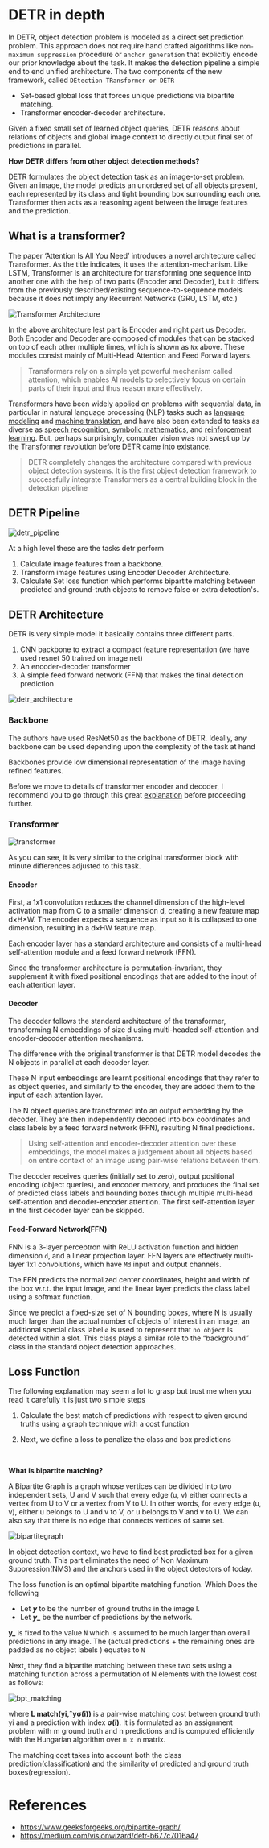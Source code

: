 <!-- # All About Detr

DETR stands for DEtection TRansformer, is a end to end object detection and segmentation model by FAIR.

Q: We take the encoded image (dxH/32xW/32) and send it to Multi-Head Attention?

A: We Pass out image input image to backbone (example ResNet50) which gives us features this features is then passed on to transformer which gives us this hidden state that is (d, h/32, w/32)

Q: We do something here to generate NxMxH/32xW/32 maps?

A: We apply Einstein summation convention, to convert `bqnc,bnchw->bqnhw`
    
    torch.einsum("bqnc,bnchw->bqnhw", qh * self.normalize_fact, kh)

Q: Then we concatenate these maps with Res5 Block

A: These features are comming from backbone feature layers.


References: 

* https://github.com/waspinator/pycococreator -->


# DETR in depth

In DETR, object detection problem is modeled as a direct set prediction problem. This approach does not require hand crafted algorithms like `non-maximum suppression` procedure or `anchor generation` that explicitly encode our prior knowledge about the task. It makes the detection pipeline a simple end to end unified architecture. The two components of the new framework, called `DEtection TRansformer or DETR`

* Set-based global loss that forces unique predictions via bipartite matching.
* Transformer encoder-decoder architecture.

Given a fixed small set of learned object queries, DETR reasons about relations of  objects and global image context to directly output final set of predictions in parallel.


**How DETR differs from other object detection methods?**

DETR formulates the object detection task as an image-to-set problem. Given an image, the model predicts an unordered set of all objects present, each represented by its class and tight bounding box surrounding each one. Transformer then acts as a reasoning agent between the image features and the prediction.

## What is a transformer?

The paper ‘Attention Is All You Need’ introduces a novel architecture called Transformer. As the title indicates, it uses the attention-mechanism. Like LSTM, Transformer is an architecture for transforming one sequence into another one with the help of two parts (Encoder and Decoder), but it differs from the previously described/existing sequence-to-sequence models because it does not imply any Recurrent Networks (GRU, LSTM, etc.)

![Transformer Architecture](./assets/attention_arch.png)

In the above architecture lest part is Encoder and right part us Decoder. Both Encoder and Decoder are composed of modules that can be stacked on top of each other multiple times, which is shown as `Nx` above. These modules consist mainly of Multi-Head Attention and Feed Forward layers. 


> Transformers rely on a simple yet powerful mechanism called attention, which enables AI models to selectively focus on certain parts of their input and thus reason more effectively.


Transformers have been widely applied on problems with sequential data, in particular in natural language processing (NLP) tasks such as [language modeling](https://ai.facebook.com/blog/roberta-an-optimized-method-for-pretraining-self-supervised-nlp-systems/) and [machine translation](https://ai.facebook.com/blog/facebook-leads-wmt-translation-competition/), and have also been extended to tasks as diverse as [speech recognition](https://engineering.fb.com/ai-research/wav2letter/), [symbolic mathematics](https://ai.facebook.com/blog/using-neural-networks-to-solve-advanced-mathematics-equations/), and [reinforcement learning](https://arxiv.org/abs/2002.09402). But, perhaps surprisingly, computer vision was not swept up by the Transformer revolution before DETR came into existance.


> DETR completely changes the architecture compared with previous object detection systems. It is the first object detection framework to successfully integrate Transformers as a central building block in the detection pipeline


## DETR Pipeline

![detr_pipeline](./assets/detr_pipeline.png)


At a high level these are the tasks detr perform 

1. Calculate image features from a backbone.
2. Transform image features using Encoder Decoder Architecture.
3. Calculate Set loss function which performs bipartite matching between predicted and ground-truth objects to remove false or extra detection's.


## DETR Architecture

DETR is very simple model it basically contains three different parts.

1. CNN backbone to extract a compact feature representation (we have used resnet 50 trained on image net)
2. An encoder-decoder transformer
3. A simple feed forward network (FFN) that makes the final detection prediction

![detr_architecture](./assets/detr_arch.png)

### Backbone

The authors have used ResNet50 as the backbone of DETR. Ideally, any backbone can be used depending upon the complexity of the task at hand

Backbones provide low dimensional representation of the image having refined features.

Before we move to details of transformer encoder and decoder, I recommend you to go through this great [explanation](https://medium.com/inside-machine-learning/what-is-a-transformer-d07dd1fbec04) before proceeding further.

### Transformer

![transformer](./assets/transformer.png)

As you can see, it is very similar to the original transformer block with minute differences adjusted to this task.

#### Encoder

First, a 1x1 convolution reduces the channel dimension of the high-level activation map from C to a smaller dimension d, creating a new feature map d×H×W. The encoder expects a sequence as input so it is collapsed to one dimension, resulting in a d×HW feature map.

Each encoder layer has a standard architecture and consists of a multi-head self-attention module and a feed forward network (FFN).

Since the transformer architecture is permutation-invariant, they supplement it with fixed positional encodings that are added to the input of each attention layer.


#### Decoder

The decoder follows the standard architecture of the transformer, transforming N embeddings of size d using multi-headed self-attention and encoder-decoder attention mechanisms.

The difference with the original transformer is that DETR model decodes the N objects in parallel at each decoder layer.

These N input embeddings are learnt positional encodings that they refer to as object queries, and similarly to the encoder, they are added them to the input of each attention layer.

The N object queries are transformed into an output embedding by the decoder. They are then independently decoded into box coordinates and class labels by a feed forward network (FFN), resulting N final predictions.

> Using self-attention and encoder-decoder attention over these embeddings, the model makes a judgement about all objects based on entire context of an image using pair-wise relations between them.

The decoder receives queries (initially set to zero), output positional encoding (object queries), and encoder memory, and produces the final set of predicted class labels and bounding boxes through multiple multi-head self-attention and decoder-encoder attention. The first self-attention layer in the first decoder layer can be skipped.

#### Feed-Forward Network(FFN)

FNN is a 3-layer perceptron with ReLU activation function and hidden dimension `d`, and a linear projection layer. FFN layers are effectively multi-layer 1x1 convolutions, which have `Md` input and output channels.

The FFN predicts the normalized center coordinates, height and width of the box w.r.t. the input image, and the linear layer predicts the class label using a softmax function.

Since we predict a fixed-size set of N bounding boxes, where N is usually much larger than the actual number of objects of interest in an image, an additional special class label `∅` is used to represent that `no object` is detected within a slot. This class plays a similar role to the “background” class in the standard object detection approaches.


## Loss Function

The following explanation may seem a lot to grasp but trust me when you read it carefully it is just two simple steps

1. Calculate the best match of predictions with respect to given ground truths using a graph technique with a cost function

2. Next, we define a loss to penalize the class and box predictions

</br>

**What is bipartite matching?**

A Bipartite Graph is a graph whose vertices can be divided into two independent sets, U and V such that every edge (u, v) either connects a vertex from U to V or a vertex from V to U. In other words, for every edge (u, v), either u belongs to U and v to V, or u belongs to V and v to U. We can also say that there is no edge that connects vertices of same set.

![bipartitegraph](./assets/bipartitegraph.jpg)

In object detection context, we have to find best predicted box for a given ground truth. This part eliminates the need of Non Maximum Suppression(NMS) and the anchors used in the object detectors of today.

The loss function is an optimal bipartite matching function. Which Does the following

* Let **_y_** to be the number of ground truths in the image I.
* Let **_y__** be the number of predictions by the network.

**y_** is fixed to the value `N` which is assumed to be much larger than overall predictions in any image. The (actual predictions + the remaining ones are padded as no object labels ) equates to `N`

Next, they find a bipartite matching between these two sets using a matching function across a permutation of N elements with the lowest cost as follows:

![bpt_matching](./assets/bpt_matching.png)

where __L match(yi,ˆyσ(i))__ is a pair-wise matching cost between ground truth yi and a prediction with index __σ(i)__. It is formulated as an assignment problem with m ground truth and n predictions and is computed efficiently with the Hungarian algorithm over `m x n` matrix.

The matching cost takes into account both the class prediction(classification) and the similarity of predicted and ground truth boxes(regression).



# References

* https://www.geeksforgeeks.org/bipartite-graph/
* https://medium.com/visionwizard/detr-b677c7016a47
